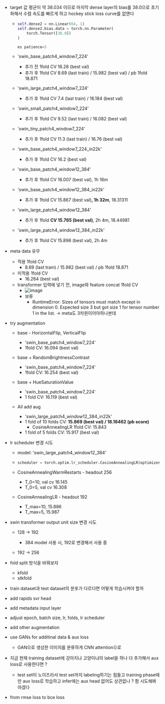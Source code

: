 * target 값 평균이 약 38.034 이므로 마지막 dense layer의 bias를 38.0으로 초기화해서  수렴 속도를 빠르게 하고 hockey stick loss curve를 없앤다

  * ```python
    self.dense2 = nn.Linear(64, 1)
    self.dense2.bias.data = torch.nn.Parameter(
        torch.Tensor([38.0])
    )
    
    es patience=5
    ```
    
  * 'swin_base_patch4_window7_224'
  
    * 추가 전 1fold CV 16.28 (best val)
    * 추가 후 1fold CV 8.69 (last train) / 15.982 (best val) / pb 1fold 18.871
    
  * 'swin_large_patch4_window7_224'
  
    * 추가 후 1fold CV  7.4 (last train) / 16.184 (best val)
  
  * 'swin_small_patch4_window7_224'
  
    * 추가 후 1fold CV  9.52 (last train) / 16.082 (best val)
  
  * 'swin_tiny_patch4_window7_224'
  
    * 추가 후 1fold CV 11.3 (last train) / 16.76 (best val)
    
  * 'swin_base_patch4_window7_224_in22k'
  
    * 추가 후 1fold CV 16.2 (best val)
  
  * 'swin_base_patch4_window12_384'
  
    * 추가 후 1fold CV 16.007 (best val), 1h 16m
  
  * 'swin_base_patch4_window12_384_in22k'
  
    * 추가 후 1fold CV 15.867 (best val)**, 1h 32m**, 18.31311
  
  * 'swin_large_patch4_window12_384'
  
    * 추가 후 1fold **CV 15.765 (best val)**, 2h 4m, 18.44981
  
  * 'swin_large_patch4_window12_384_in22k'
  
    * 추가 후 1fold CV 15.896 (best val), 2h 4m
  
* meta data 유무

  * 적용 1fold CV 
    * 8.69 (last train) / 15.982 (best val) / pb 1fold 18.871
  * 미적용 1fold CV
    * 16.264 (best val)
  * transformer 입력에 넣기 전, image와 feature concat 1fold CV
    * ![image](https://user-images.githubusercontent.com/92927837/141882804-d3a398d2-9371-4b83-b2b0-593a6ce7a1ac.png)
    * 보류 
      * RuntimeError: Sizes of tensors must match except in dimension 0. Expected size 3 but got size 1 for tensor number 1 in the list. -> meta도 3차원이어야하나본데
  
* try augmentation

  * base - HorizontalFlip, VerticalFlip
    * 'swin_base_patch4_window7_224'
    * 1fold CV: 16.094 (best val)
  
  * base + RandomBrightnessContrast
    * 'swin_base_patch4_window7_224'
    * 1fold CV: 16.254 (best val)
  
  * base + HueSaturationValue
    * 'swin_base_patch4_window7_224'
    * 1 fold CV: 16.119 (best val)
  
  * All add aug
    * 'swin_large_patch4_window12_384_in22k'
    * 1 fold of 10 folds CV: **15.869 (best val) / 18.16462 (pb score)** 
      * CosineAnnealingLR 1fold CV: 15.843
    * 1 fold of 5 folds CV:  15.917 (best val) 
  
* lr scheduler 변경 시도

  * model: 'swin_large_patch4_window12_384'
  
  * ```python
    scheduler = torch.optim.lr_scheduler.CosineAnnealingLR(optimizer, T_max=5, eta_min=1e-6)
    ```
  
  * CosineAnnealingWarmRestarts - headout 256
  
    * T_0=10, val cv 16.145
    * T_0=5, val cv 16.308
  
  * CosineAnnealingLR - headout 192
  
    * T_max=10, 15.886
    * T_max=5, 15.987
  
* swin transformer output unit size 변경 시도

  * 128 -> 192
    * 384 model 사용 시, 192로 변경해서 사용 중

  * 192 -> 256

* fold split 방식을 바꿔보자

  * kfold
  * stkfold

* train dataset과 test dataset의 분포가 다르다면 어떻게 학습시켜야 할까

* add rapids svr head
* add metadata input layer 
* adjust epoch, batch size, lr, folds, lr scheduler 
* add other augmentation 
* use GANs for additinal data & aux loss
  * GAN으로 생성한 이미지를 분류하게 CNN attention으로 
* 지금 현재 training dataset에 강아지냐 고양이냐의 label을 하나 더 추가해서 aux loss로 사용한다면 ?
  * test set이 노이즈라서 test set까지 labeling하기는 힘들고 training phase때만 aux loss로 학습하고 infer에는 aux head 없어도 상관없나 ?  함 시도해봐야겠다
* from rmse loss to bce loss 